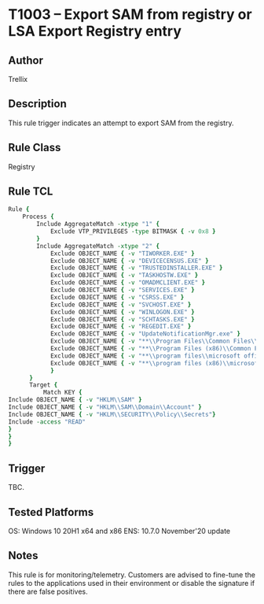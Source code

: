 # T1003 – Export SAM from registry or LSA Export Registry entry

## Author
Trellix

## Description
This rule trigger indicates an attempt to export SAM from the registry. 

## Rule Class 
Registry

## Rule TCL
```tcl
Rule {
    Process {
        Include AggregateMatch -xtype "1" {
            Exclude VTP_PRIVILEGES -type BITMASK { -v 0x8 }
        }
        Include AggregateMatch -xtype "2" {
            Exclude OBJECT_NAME { -v "TIWORKER.EXE" }
            Exclude OBJECT_NAME { -v "DEVICECENSUS.EXE" }
            Exclude OBJECT_NAME { -v "TRUSTEDINSTALLER.EXE" }
            Exclude OBJECT_NAME { -v "TASKHOSTW.EXE" }
            Exclude OBJECT_NAME { -v "OMADMCLIENT.EXE" }
            Exclude OBJECT_NAME { -v "SERVICES.EXE" }
            Exclude OBJECT_NAME { -v "CSRSS.EXE" }
            Exclude OBJECT_NAME { -v "SVCHOST.EXE" }
            Exclude OBJECT_NAME { -v "WINLOGON.EXE" }
            Exclude OBJECT_NAME { -v "SCHTASKS.EXE" }
            Exclude OBJECT_NAME { -v "REGEDIT.EXE" }
            Exclude OBJECT_NAME { -v "UpdateNotificationMgr.exe" }
            Exclude OBJECT_NAME { -v "**\\Program Files\\Common Files\\microsoft shared\\ClickToRun\\*.exe" }
            Exclude OBJECT_NAME { -v "**\\Program Files (x86)\\Common Files\\microsoft shared\\ClickToRun\\*.exe" }
            Exclude OBJECT_NAME { -v "**\\program files\\microsoft office\\**.exe" }
            Exclude OBJECT_NAME { -v "**\\program files (x86)\\microsoft office\\**.exe" }
            }
      }
      Target {
          Match KEY {
Include OBJECT_NAME { -v "HKLM\\SAM" }
Include OBJECT_NAME { -v "HKLM\\SAM\\Domain\\Account" }
Include OBJECT_NAME { -v "HKLM\\SECURITY\\Policy\\Secrets"}
Include -access "READ"
}
}
}
```

## Trigger
TBC.

## Tested Platforms
OS: Windows 10 20H1 x64 and x86
ENS: 10.7.0 November'20 update

## Notes
This rule is for monitoring/telemetry. Customers are advised to fine-tune the rules to the applications used in their environment or disable the signature if there are false positives.